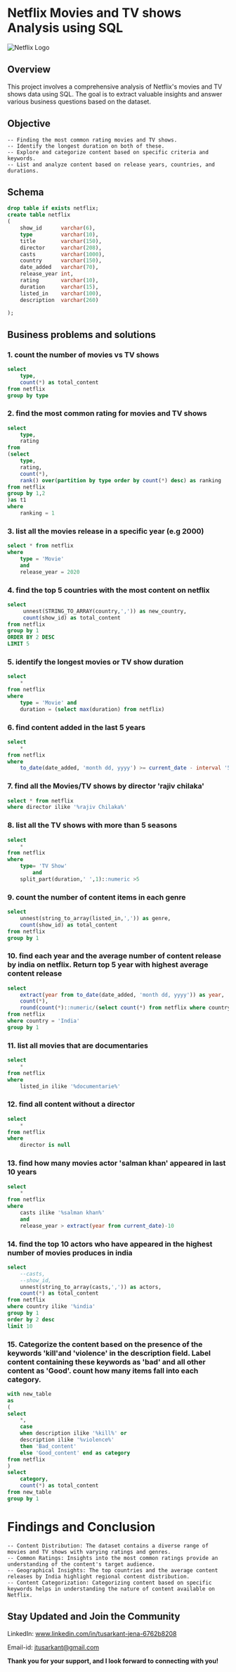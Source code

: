 # Netflix Movies and TV shows Analysis using SQL

![Netflix Logo](https://github.com/Tusarkant05/Netflix_SQL_projt2/blob/main/Android_Collage_1920x1080__UCAN_En.jpg)

## Overview
This project involves a comprehensive analysis of Netflix's movies and TV shows data using SQL. The goal is to extract valuable insights and answer various business questions based on the dataset.

## Objective
```
-- Finding the most common rating movies and TV shows.
-- Identify the longest duration on both of these.
-- Explore and categorize content based on specific criteria and keywords.
-- List and analyze content based on release years, countries, and durations.
```

## Schema

```sql
drop table if exists netflix;
create table netflix
(
	show_id	     varchar(6),
	type         varchar(10),	
	title        varchar(150),
	director     varchar(208),	
	casts        varchar(1000),	
	country	     varchar(150),
	date_added	 varchar(70),
	release_year int,	
	rating	     varchar(10),
	duration     varchar(15),	
	listed_in	 varchar(100),
	description  varchar(260)

);
```

## Business problems and solutions

### 1. count the number of movies vs TV shows

```sql
select 
	type,
	count(*) as total_content
from netflix
group by type
```

### 2. find the most common rating for movies and TV shows

```sql
select
	type,
	rating
from 
(select
	type,
	rating,
	count(*),
	rank() over(partition by type order by count(*) desc) as ranking
from netflix
group by 1,2
)as t1
where
	ranking = 1
```

### 3. list all the movies release in a specific year (e.g 2000)

```sql
select * from netflix
where 
    type = 'Movie' 
	and 
	release_year = 2020
```

### 4. find the top 5 countries with the most content on netflix

```sql
select 
     unnest(STRING_TO_ARRAY(country,',')) as new_country,
     count(show_id) as total_content
from netflix
group by 1
ORDER BY 2 DESC
LIMIT 5
```

### 5. identify the longest movies or TV show duration

```sql
select 
	*
from netflix
where
	type = 'Movie' and
	duration = (select max(duration) from netflix)
```

### 6. find content added in the last 5 years

```sql
select 
	*
from netflix
where 
	to_date(date_added, 'month dd, yyyy') >= current_date - interval '5 years'
```

### 7. find all the Movies/TV shows by director 'rajiv chilaka'

```sql
select * from netflix
where director ilike '%rajiv Chilaka%'
```

### 8. list all the TV shows with more than 5 seasons

```sql
select 
	* 
from netflix
where 
	type= 'TV Show'
		and 
	split_part(duration,' ',1)::numeric >5
```

### 9. count the number of content items in each genre

```sql
select
	unnest(string_to_array(listed_in,',')) as genre,
	count(show_id) as total_content
from netflix
group by 1
```

### 10. find each year and the average number of content release by india on netflix. Return top 5 year with highest average content release

```sql
select 
	extract(year from to_date(date_added, 'month dd, yyyy')) as year,
	count(*),
	round(count(*)::numeric/(select count(*) from netflix where country= 'India') *100,2) as avg_content_per_year
from netflix
where country = 'India'
group by 1
```

### 11. list all movies that are documentaries

```sql
select 
	*
from netflix
where 
	listed_in ilike '%documentarie%'
```

### 12. find all content without a director

```sql
select 
	* 
from netflix
where 
	director is null
```

### 13. find how many movies actor 'salman khan' appeared in last 10 years

```sql
select 
	* 
from netflix
where 
	casts ilike '%salman khan%'
	and
	release_year > extract(year from current_date)-10
```

### 14. find the top 10 actors who have appeared in the highest number of movies produces in india

```sql
select 
	--casts,
	--show_id,
	unnest(string_to_array(casts,',')) as actors,
	count(*) as total_content
from netflix
where country ilike '%india'
group by 1
order by 2 desc
limit 10
```

### 15. Categorize the content based on the presence of the keywords 'kill'and 'violence' in the description field. Label content containing these keywords as 'bad' and all other content as 'Good'. count how many items fall into each category. 

```sql
with new_table
as
(
select
	*,
	case 
	when description ilike '%kill%' or 
	description ilike '%violence%'
	then 'Bad_content'
	else 'Good_content' end as category
from netflix
)
select 
	category,
	count(*) as total_content
from new_table
group by 1
```

# Findings and Conclusion
```
-- Content Distribution: The dataset contains a diverse range of movies and TV shows with varying ratings and genres.
-- Common Ratings: Insights into the most common ratings provide an understanding of the content's target audience.
-- Geographical Insights: The top countries and the average content releases by India highlight regional content distribution.
-- Content Categorization: Categorizing content based on specific keywords helps in understanding the nature of content available on Netflix.
```

## Stay Updated and Join the Community
LinkedIn: www.linkedin.com/in/tusarkant-jena-6762b8208

Email-id: jtusarkant@gmail.com

**Thank you for your support, and I look forward to connecting with you!**







